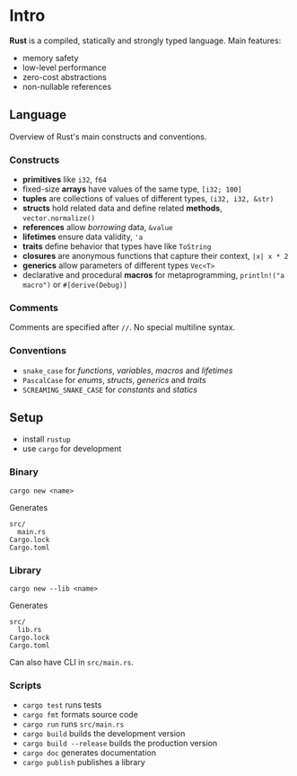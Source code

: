 # Intro

**Rust** is a compiled, statically and strongly typed language. Main features:
- memory safety
- low-level performance
- zero-cost abstractions
- non-nullable references

## Language

Overview of Rust's main constructs and conventions.

### Constructs

* **primitives** like `i32`, `f64`
* fixed-size **arrays** have values of the same type, `[i32; 100]`
* **tuples** are collections of values of different types, `(i32, i32, &str)`
* **structs** hold related data and define related **methods**, `vector.normalize()`
* **references** allow _borrowing_ data, `&value`
* **lifetimes** ensure data validity, `'a`
* **traits** define behavior that types have like `ToString`
* **closures** are anonymous functions that capture their context, `|x| x * 2`
* **generics** allow parameters of different types `Vec<T>`
* declarative and procedural **macros** for metaprogramming, `println!("a macro")`
  or `#[derive(Debug)]`

### Comments

Comments are specified after `//`. No special multiline syntax.

### Conventions

* `snake_case` for _functions_, _variables_, _macros_ and _lifetimes_
* `PascalCase` for _enums_, _structs_, _generics_ and _traits_
* `SCREAMING_SNAKE_CASE` for _constants_ and _statics_

## Setup

* install `rustup`
* use `cargo` for development

### Binary

`cargo new <name>`

Generates
```
src/
  main.rs
Cargo.lock
Cargo.toml
```

### Library

`cargo new --lib <name>`

Generates
```
src/
  lib.rs
Cargo.lock
Cargo.toml
```

Can also have CLI in `src/main.rs`.

### Scripts

* `cargo test` runs tests
* `cargo fmt` formats source code
* `cargo run` runs `src/main.rs`
* `cargo build` builds the development version
* `cargo build --release` builds the production version
* `cargo doc` generates documentation
* `cargo publish` publishes a library
